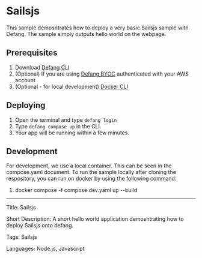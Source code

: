 # Sailsjs

This sample demosntrates how to deploy a very basic Sailsjs sample with Defang. The sample simply outputs hello world on the webpage.

## Prerequisites

1. Download [Defang CLI](https://github.com/DefangLabs/defang)
2. (Optional) If you are using [Defang BYOC](https://docs.aws.amazon.com/cli/latest/userguide/cli-chap-configure.html) authenticated with your AWS account
3. (Optional - for local development) [Docker CLI](https://docs.docker.com/engine/install/)

## Deploying

1. Open the terminal and type `defang login`
2. Type `defang compose up` in the CLI.
3. Your app will be running within a few minutes.

## Development

For development, we use a local container. This can be seen in the compose.yaml document. To run the sample locally after cloning the respository, you can run on docker by using the following command:

1. docker compose -f compose.dev.yaml up --build

---

Title: Sailsjs

Short Description: A short hello world application demosntrating how to deploy Sailsjs onto defang.

Tags: Sailsjs

Languages: Node.js, Javascript
